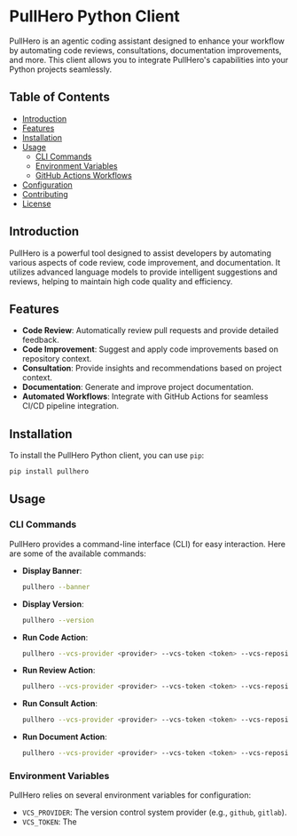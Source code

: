 # PullHero Python Client

PullHero is an agentic coding assistant designed to enhance your workflow by automating code reviews, consultations, documentation improvements, and more. This client allows you to integrate PullHero's capabilities into your Python projects seamlessly.

## Table of Contents

- [Introduction](#introduction)
- [Features](#features)
- [Installation](#installation)
- [Usage](#usage)
  - [CLI Commands](#cli-commands)
  - [Environment Variables](#environment-variables)
  - [GitHub Actions Workflows](#github-actions-workflows)
- [Configuration](#configuration)
- [Contributing](#contributing)
- [License](#license)

## Introduction

PullHero is a powerful tool designed to assist developers by automating various aspects of code review, code improvement, and documentation. It utilizes advanced language models to provide intelligent suggestions and reviews, helping to maintain high code quality and efficiency.

## Features

- **Code Review**: Automatically review pull requests and provide detailed feedback.
- **Code Improvement**: Suggest and apply code improvements based on repository context.
- **Consultation**: Provide insights and recommendations based on project context.
- **Documentation**: Generate and improve project documentation.
- **Automated Workflows**: Integrate with GitHub Actions for seamless CI/CD pipeline integration.

## Installation

To install the PullHero Python client, you can use `pip`:

```sh
pip install pullhero
```

## Usage

### CLI Commands

PullHero provides a command-line interface (CLI) for easy interaction. Here are some of the available commands:

- **Display Banner**:
  ```sh
  pullhero --banner
  ```

- **Display Version**:
  ```sh
  pullhero --version
  ```

- **Run Code Action**:
  ```sh
  pullhero --vcs-provider <provider> --vcs-token <token> --vcs-repository <repo> --vcs-change-id <id> --vcs-change-type <type> --vcs-base-branch <base> --vcs-head-branch <head> --agent code --agent-action <action> --llm-api-key <key> --llm-api-host <host> --llm-api-model <model>
  ```

- **Run Review Action**:
  ```sh
  pullhero --vcs-provider <provider> --vcs-token <token> --vcs-repository <repo> --vcs-change-id <id> --vcs-change-type <type> --vcs-base-branch <base> --vcs-head-branch <head> --agent review --agent-action <action> --llm-api-key <key> --llm-api-host <host> --llm-api-model <model>
  ```

- **Run Consult Action**:
  ```sh
  pullhero --vcs-provider <provider> --vcs-token <token> --vcs-repository <repo> --vcs-change-id <id> --vcs-change-type <type> --vcs-base-branch <base> --vcs-head-branch <head> --agent consult --agent-action <action> --llm-api-key <key> --llm-api-host <host> --llm-api-model <model>
  ```

- **Run Document Action**:
  ```sh
  pullhero --vcs-provider <provider> --vcs-token <token> --vcs-repository <repo> --vcs-change-id <id> --vcs-change-type <type> --vcs-base-branch <base> --vcs-head-branch <head> --agent document --agent-action <action> --llm-api-key <key> --llm-api-host <host> --llm-api-model <model>
  ```

### Environment Variables

PullHero relies on several environment variables for configuration:

- `VCS_PROVIDER`: The version control system provider (e.g., `github`, `gitlab`).
- `VCS_TOKEN`: The